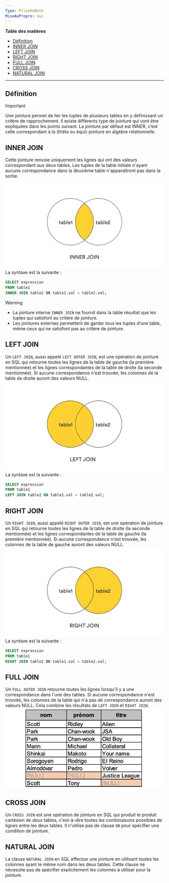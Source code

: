 ```yaml
---
Type: PriseDeNote
MiseAuPropre: oui
---
```

**Table des matières**
- [Définition](#d%C3%A9finition)
- [INNER JOIN](#inner-join)
- [LEFT JOIN](#left-join)
- [RIGHT JOIN](#right-join)
- [FULL JOIN](#full-join)
- [CROSS JOIN](#cross-join)
- [NATURAL JOIN](#natural-join)

___
## Définition
>[!important]
>Une jointure permet de lier les tuples de plusieurs tables en y définissant un critère de rapprochement. Il existe différents type de jointure qui vont être expliquées dans les points suivant. La jointure par défaut est INNER, c’est celle correspondant à la (thêta ou équi)-jointure en algèbre relationnelle.

## INNER JOIN
Cette jointure renvoie uniquement les lignes qui ont des valeurs correspondant aux deux tables. Les tuples de la table initiale n'ayant aucune correspondance dans la deuxième table n'apparaîtront pas dans la sortie.
![](/_src/img/docs/Pasted%20image%2020240113170519.png)
La syntaxe est la suivante : 
```sql
SELECT expression 
FROM table1 
INNER JOIN table2 ON table1.val = table2.val;
```

>[!warning]
>- La jointure interne `INNER JOIN` ne fournit dans la table résultat que les tuples qui satisfont au critère de jointure.
>- Les jointures externes permettent de garder tous les tuples d’une table, même ceux qui ne satisfont pas au critère de jointure.
## LEFT JOIN
Un `LEFT JOIN`, aussi appelé `LEFT OUTER JOIN`, est une opération de jointure en SQL qui retourne toutes les lignes de la table de gauche (la première mentionnée) et les lignes correspondantes de la table de droite (la seconde mentionnée). Si aucune correspondance n'est trouvée, les colonnes de la table de droite auront des valeurs NULL.
![](/_src/img/docs/Pasted%20image%2020240113170459.png)
La syntaxe est la suivante : 
```sql
SELECT expression 
FROM table1 
LEFT JOIN table2 ON table1.val = table2.val;
```
## RIGHT JOIN
Un `RIGHT JOIN`, aussi appelé `RIGHT OUTER JOIN`, est une opération de jointure en SQL qui retourne toutes les lignes de la table de droite (la seconde mentionnée) et les lignes correspondantes de la table de gauche (la première mentionnée). Si aucune correspondance n'est trouvée, les colonnes de la table de gauche auront des valeurs NULL.
![](/_src/img/docs/Pasted%20image%2020240113170740.png)
La syntaxe est la suivante : 
```sql
SELECT expression 
FROM table1 
RIGHT JOIN table2 ON table1.val = table2.val;
```
## FULL JOIN
Un `FULL OUTER JOIN` retourne toutes les lignes lorsqu'il y a une correspondance dans l'une des tables. Si aucune correspondance n'est trouvée, les colonnes de la table qui n'a pas de correspondance auront des valeurs NULL. Cela combine les résultats de `LEFT JOIN` et `RIGHT JOIN`.
![](/_src/img/docs/Pasted%20image%2020240113171717.png)

## CROSS JOIN
Un `CROSS JOIN` est une opération de jointure en SQL qui produit le produit cartésien de deux tables, c'est-à-dire toutes les combinaisons possibles de lignes entre les deux tables. Il n'utilise pas de clause `ON` pour spécifier une condition de jointure.
## NATURAL JOIN
La clause `NATURAL JOIN` en SQL effectue une jointure en utilisant toutes les colonnes ayant le même nom dans les deux tables. Cette clause ne nécessite pas de spécifier explicitement les colonnes à utiliser pour la jointure.